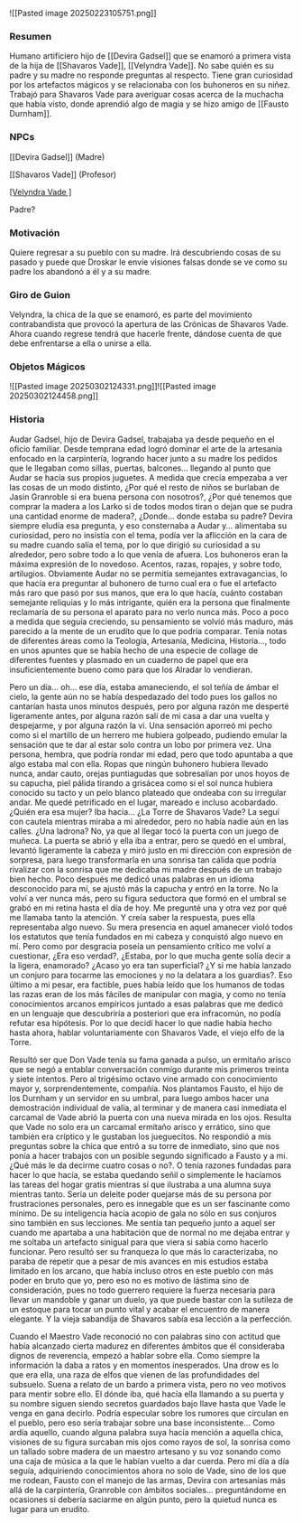 ![[Pasted image 20250223105751.png]]
### Resumen

Humano artificiero hijo de [[Devira Gadsel]] que se enamoró a primera vista de la hija de [[Shavaros Vade]], [[Velyndra Vade]]. No sabe quién es su padre y su madre no responde preguntas al respecto. Tiene gran curiosidad por los artefactos mágicos y se relacionaba con los buhoneros en su niñez. Trabajó para Shavaros Vade para averiguar cosas acerca de la muchacha que había visto, donde aprendió algo de magia y se hizo amigo de [[Fausto Durnham]]. 

### NPCs

[[Devira Gadsel]] (Madre)

[[Shavaros Vade]] (Profesor)

[[Velyndra Vade ]](Minita)

Padre?

### Motivación

Quiere regresar a su pueblo con su madre. Irá descubriendo cosas de su pasado y puede que Droskar le envíe visiones falsas donde se ve como su padre los abandonó a él y a su madre.

### Giro de Guion

Velyndra, la chica de la que se enamoró, es parte del movimiento contrabandista que provocó la apertura de las Crónicas de Shavaros Vade. Ahora cuando regrese tendrá que hacerle frente, dándose cuenta de que debe enfrentarse a ella o unirse a ella.

### Objetos Mágicos

![[Pasted image 20250302124331.png]]![[Pasted image 20250302124458.png]]



### Historia

Audar Gadsel, hijo de Devira Gadsel, trabajaba ya desde pequeño en el oficio familiar. Desde temprana edad logró dominar el arte de la artesanía enfocado en la carpintería, logrando hacer junto a su madre los pedidos que le llegaban como sillas, puertas, balcones… llegando al punto que Audar se hacía sus propios juguetes.
A medida que crecía empezaba a ver las cosas de un modo distinto, ¿Por qué el resto de niños se burlaban de Jasin Granroble si era buena persona con nosotros?, ¿Por qué tenemos que comprar la madera a los Larko si de todos modos tiran o dejan que se pudra una cantidad enorme de madera?, ¿Donde… donde estaba su padre?
Devira siempre eludía esa pregunta, y eso consternaba a Audar y… alimentaba su curiosidad, pero no insistía con el tema, podía ver la aflicción en la cara de su madre cuando salía el tema, por lo que dirigió su curiosidad a su alrededor, pero sobre todo a lo que venía de afuera.
Los buhoneros eran la máxima expresión de lo novedoso. Acentos, razas, ropajes, y sobre todo, artilugios. Obviamente Audar no se permitía semejantes extravagancias, lo que hacía era preguntar al buhonero de turno cual era o fue el artefacto más raro que pasó por sus manos, que era lo que hacía, cuánto costaban semejante reliquias y lo más intrigante, quién era la persona que finalmente reclamaría de su persona el aparato para no verlo nunca más.
Poco a poco a medida que seguía creciendo, su pensamiento se volvió más maduro, más parecido a la mente de un erudito que lo que podría comparar. Tenía notas de diferentes áreas como la Teología, Artesanía, Medicina,  Historia…, todo en unos apuntes que se había hecho de una especie de collage de diferentes fuentes y plasmado en un cuaderno de papel que era insuficientemente bueno como para que los Alradar lo vendieran.

Pero un día… oh… ese día, estaba amaneciendo, el sol teñía de ámbar el cielo, la gente aún no se había despedazado del todo pues los gallos no cantarían hasta unos minutos después, pero por alguna razón me desperté ligeramente antes, por alguna razón salí de mi casa a dar una vuelta y despejarme, y por alguna razón la vi. 
Una sensación aporreó mi pecho como si el martillo de un herrero me hubiera golpeado, pudiendo emular la sensación que te dar al estar solo contra un lobo por primera vez. Una persona, hembra, que podría rondar mi edad, pero que todo apuntaba a que algo estaba mal con ella. Ropas que ningún buhonero hubiera llevado nunca, andar cauto, orejas puntiagudas que sobresalían por unos hoyos de su capucha, piel pálida tirando a grisácea como si el sol nunca hubiera conocido su tacto y un pelo blanco plateado que ondeaba con su irregular andar. 
Me quedé petrificado en el lugar, mareado e incluso acobardado. ¿Quién era esa mujer? Iba hacia… ¿La Torre de Shavaros Vade? La seguí con cautela mientras miraba a mi alrededor, pero no había nadie aún en las calles. ¿Una ladrona? No, ya que al llegar tocó la puerta con un juego de muñeca. La puerta se abrió y ella iba a entrar, pero se quedó en el umbral, levantó ligeramente la cabeza y miró justo en mi dirección con expresión de sorpresa, para luego transformarla en una sonrisa tan cálida que podría rivalizar con la sonrisa que me dedicaba mi madre después de un trabajo bien hecho. Poco después me dedicó unas palabras en un idioma desconocido para mí, se ajustó más la capucha y entró en la torre. 
No la volví a ver nunca más, pero su figura seductora que formó en el umbral se grabó en mi retina hasta el día de hoy. Me pregunté una y otra vez por qué me llamaba tanto la atención. Y creía saber la respuesta, pues ella representaba algo nuevo. Su mera presencia en aquel amanecer violó todos los estatutos que tenía fundados en mi cabeza y conquistó algo nuevo en mí. Pero como por desgracia poseía un pensamiento crítico me volví a cuestionar, ¿Era eso verdad?, ¿Estaba, por lo que mucha gente solía decir a la ligera, enamorado? ¿Acaso yo era tan superficial? ¿Y si me había lanzado un conjuro para tocarme las emociones y no la delatara a los guardias?. Eso último a mi pesar, era factible, pues había leído que los humanos de todas las razas eran de los más fáciles de manipular con magia, y como no tenía conocimientos arcanos empíricos juntado a esas palabras que me dedicó en un lenguaje que descubriría a posteriori que era infracomún, no podía refutar esa hipótesis. Por lo que decidí hacer lo que nadie había hecho hasta ahora, hablar voluntariamente con Shavaros Vade, el viejo elfo de la Torre.

Resultó ser que Don Vade tenía su fama ganada a pulso, un ermitaño arisco que se negó a entablar conversación conmigo durante mis primeros treinta y siete intentos. Pero al trigésimo octavo vine armado con conocimiento mayor y, sorprendentemente, compañía. Nos plantamos Fausto, el hijo de los Durnham y un servidor en su umbral, para luego ambos hacer una demostración individual de valía, al terminar y de manera casi inmediata el carcamal de Vade abrió la puerta con una nueva mirada en los ojos.
Resulta que Vade no solo era un carcamal ermitaño arisco y errático, sino que también era críptico y le gustaban los jueguecitos. No respondió a mis preguntas sobre la chica que entró a su torre de inmediato, sino que nos ponía a hacer trabajos con un posible segundo significado a Fausto y a mi. ¿Qué más le da decirme cuatro cosas o no?. O tenía razones fundadas para hacer lo que hacía, se estaba quedando señil o simplemente le hacíamos las tareas del hogar gratis mientras sí que ilustraba a una alumna suya mientras tanto. Sería un deleite poder quejarse más de su persona por frustraciones personales, pero es innegable que es un ser fascinante como mínimo. De su inteligencia hacía acopio de gala no sólo en sus conjuros sino también en sus lecciones. Me sentía tan pequeño junto a aquel ser cuando me apartaba a una habitación que de normal no me dejaba entrar y me soltaba un artefacto sinigual para que viera si sabia como hacerlo funcionar. Pero resultó ser su franqueza lo que más lo caracterizaba, no paraba de repetir que a pesar de mis avances en mis estudios estaba limitado en los arcano, que había incluso otros en este pueblo con más poder en bruto que yo, pero eso no es motivo de lástima sino de consideración, pues no todo guerrero requiere la fuerza necesaria para llevar un mandoble y ganar un duelo, ya que puede bastar con la sutileza de un estoque para tocar un punto vital y acabar el encuentro de manera elegante. Y la vieja sabandija de Shavaros sabía esa lección a la perfección.

Cuando el Maestro Vade reconoció no con palabras sino con actitud que había alcanzado cierta madurez en diferentes ámbitos que él consideraba dignos de reverencia, empezó a hablar sobre ella. Como siempre la información la daba a ratos y en momentos inesperados. Una drow es lo que era ella, una raza de elfos que vienen de las profundidades del subsuelo. Suena a relato de un bardo a primera vista, pero no veo motivos para mentir sobre ello. El dónde iba, qué hacía ella llamando a su puerta y su nombre siguen siendo secretos guardados bajo llave hasta que Vade le venga en gana decirlo. Podría especular sobre los rumores que circulan en el pueblo, pero eso sería trabajar sobre una base inconsistente... Como ardía aquello, cuando alguna palabra suya hacía mención a aquella chica, visiones de su figura surcaban mis ojos como rayos de sol, la sonrisa como un tallado sobre madera de un maestro artesano y su voz sonando como una caja de música a la que le habían vuelto a dar cuerda. Pero mi día a día seguía, adquiriendo conocimientos ahora no solo de Vade, sino de los que me rodean, Fausto con el manejo de las armas, Devira con artesanías más allá de la carpintería, Granroble con ámbitos sociales… preguntándome en ocasiones si debería saciarme en algún punto, pero la quietud nunca es lugar para un erudito.
